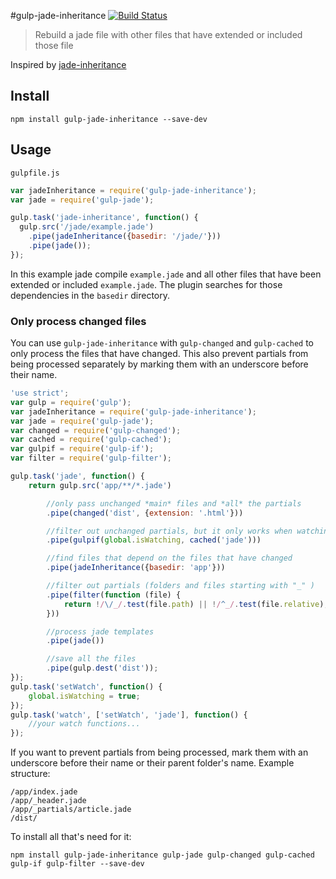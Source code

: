 #gulp-jade-inheritance
[![Build Status](https://travis-ci.org/juanfran/gulp-jade-inheritance.svg?branch=master)](https://travis-ci.org/juanfran/gulp-jade-inheritance)
> Rebuild a jade file with other files that have extended or included those file

Inspired by [jade-inheritance](https://github.com/paulyoung/jade-inheritance)

## Install

```shell
npm install gulp-jade-inheritance --save-dev
```

## Usage

`gulpfile.js`
```js
var jadeInheritance = require('gulp-jade-inheritance');
var jade = require('gulp-jade');

gulp.task('jade-inheritance', function() {
  gulp.src('/jade/example.jade')
    .pipe(jadeInheritance({basedir: '/jade/'}))
    .pipe(jade());
});
```

In this example jade compile `example.jade` and all other files that have been extended or included `example.jade`. The plugin searches for those dependencies in the `basedir` directory.

### Only process changed files

You can use `gulp-jade-inheritance` with `gulp-changed` and `gulp-cached` to only process the files that have changed. This also prevent partials from being processed separately by marking them with an underscore before their name.

```js
'use strict';
var gulp = require('gulp');
var jadeInheritance = require('gulp-jade-inheritance');
var jade = require('gulp-jade');
var changed = require('gulp-changed');
var cached = require('gulp-cached');
var gulpif = require('gulp-if');
var filter = require('gulp-filter');

gulp.task('jade', function() {
    return gulp.src('app/**/*.jade')

        //only pass unchanged *main* files and *all* the partials
        .pipe(changed('dist', {extension: '.html'}))

        //filter out unchanged partials, but it only works when watching
        .pipe(gulpif(global.isWatching, cached('jade')))

        //find files that depend on the files that have changed
        .pipe(jadeInheritance({basedir: 'app'}))

        //filter out partials (folders and files starting with "_" )
        .pipe(filter(function (file) {
            return !/\/_/.test(file.path) || !/^_/.test(file.relative);
        }))

        //process jade templates
        .pipe(jade())

        //save all the files
        .pipe(gulp.dest('dist'));
});
gulp.task('setWatch', function() {
    global.isWatching = true;
});
gulp.task('watch', ['setWatch', 'jade'], function() {
    //your watch functions...
});
```

If you want to prevent partials from being processed, mark them with an underscore before their name or their parent folder's name. Example structure:

```
/app/index.jade
/app/_header.jade
/app/_partials/article.jade
/dist/
```

To install all that's need for it:

```shell
npm install gulp-jade-inheritance gulp-jade gulp-changed gulp-cached gulp-if gulp-filter --save-dev
```